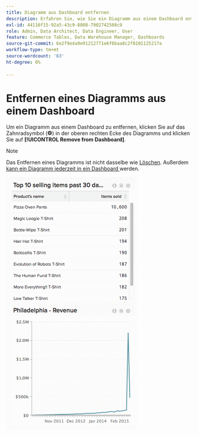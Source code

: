 ```yaml
---
title: Diagramm aus Dashboard entfernen
description: Erfahren Sie, wie Sie ein Diagramm aus einem Dashboard entfernen.
exl-id: 44116f15-92a5-43c9-8808-7902742508c9
role: Admin, Data Architect, Data Engineer, User
feature: Commerce Tables, Data Warehouse Manager, Dashboards
source-git-commit: 6e2f9e4a9e91212771e6f6baa8c2f8101125217a
workflow-type: tm+mt
source-wordcount: '63'
ht-degree: 0%

---
```


# Entfernen eines Diagramms aus einem Dashboard

Um ein Diagramm aus einem Dashboard zu entfernen, klicken Sie auf das Zahnradsymbol (![](../../assets/gear-icon.png)) in der oberen rechten Ecke des Diagramms und klicken Sie auf **[!UICONTROL Remove from Dashboard]**.

>[!NOTE]
>
>Das Entfernen eines Diagramms ist nicht dasselbe wie [Löschen](../../data-user/dashboards/delete-chart.md). Außerdem [kann ein Diagramm jederzeit in ein Dashboard ](../../data-user/dashboards/add-charts-dashboard.md) werden.

![Diagramm entfernen](../../assets/Removing_Charts_from_Dashboards.gif)

